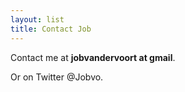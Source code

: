 ```yaml
---
layout: list
title: Contact Job
---
```


Contact me at **jobvandervoort at gmail**.

Or on Twitter @Jobvo.
